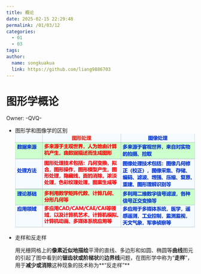 ```yaml
---
title: 概论
date: 2025-02-15 22:29:48
permalink: /01/03/12
categories: 
  - 01
  - 03
tags: 
author:
  name: songkuakua
  link: https://github.com/liang9886703
---
```

# 图形学概论

Owner: -QVQ-

- 图形学和图像学的区别
![Untitled](./pic95.png)
    
- 走样和反走样
    
    用光栅网格上的**像素近似地描绘**平滑的直线、多边形和如圆、椭圆等**曲线**图元的引起了图中看到的**锯齿状或阶梯状**的**边界线**问题，在图形学中称为“**走样**”，用于**减少或消除**这种现象的技术称为**“反走样”**